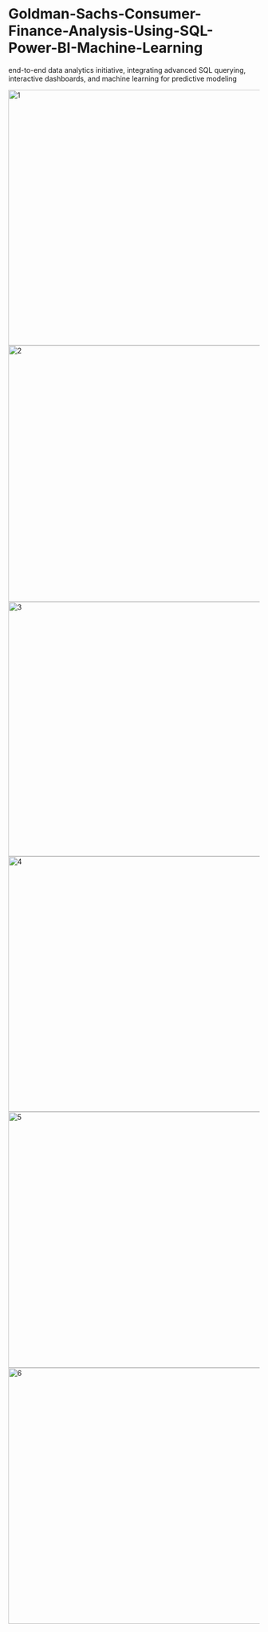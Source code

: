 # Goldman-Sachs-Consumer-Finance-Analysis-Using-SQL-Power-BI-Machine-Learning
end-to-end data analytics initiative, integrating advanced SQL querying, interactive dashboards, and machine learning for predictive modeling

<img width="912" height="511" alt="1" src="https://github.com/user-attachments/assets/3e15ab46-6f63-40a6-84bd-38bcfd89052c" />

<img width="912" height="513" alt="2" src="https://github.com/user-attachments/assets/3c7527de-1696-4ca5-ab40-038a851f677d" />

<img width="911" height="509" alt="3" src="https://github.com/user-attachments/assets/48c13e80-933d-475d-8ce8-28c8968f1325" />

<img width="907" height="511" alt="4" src="https://github.com/user-attachments/assets/240f13db-c54d-42ae-a65c-1fccc4f0d6aa" />

<img width="910" height="512" alt="5" src="https://github.com/user-attachments/assets/956d396e-52fd-42b6-9f3f-7b4a530d2f66" />

<img width="911" height="512" alt="6" src="https://github.com/user-attachments/assets/318ddbc8-b742-4fbf-a48e-203c54fc0305" />








